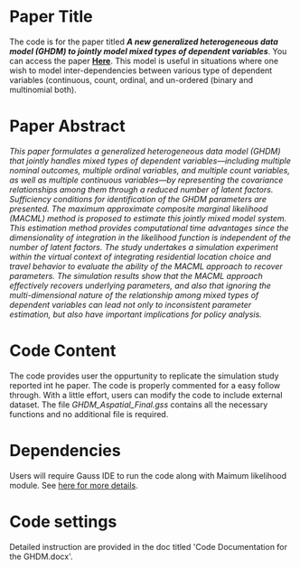 # Paper Title
The code is for the paper titled _**A new generalized heterogeneous data model (GHDM) to jointly model mixed types of dependent variables**_. You can access the paper [**Here**](https://www.sciencedirect.com/science/article/abs/pii/S0191261515001198). This model is useful in situations where one wish to model inter-dependencies between various type of dependent variables (continuous, count, ordinal, and un-ordered (binary and multinomial both).

# Paper Abstract
_This paper formulates a generalized heterogeneous data model (GHDM) that jointly handles mixed types of dependent variables—including multiple nominal outcomes, multiple ordinal variables, and multiple count variables, as well as multiple continuous variables—by representing the covariance relationships among them through a reduced number of latent factors. Sufficiency conditions for identification of the GHDM parameters are presented. The maximum approximate composite marginal likelihood (MACML) method is proposed to estimate this jointly mixed model system. This estimation method provides computational time advantages since the dimensionality of integration in the likelihood function is independent of the number of latent factors. The study undertakes a simulation experiment within the virtual context of integrating residential location choice and travel behavior to evaluate the ability of the MACML approach to recover parameters. The simulation results show that the MACML approach effectively recovers underlying parameters, and also that ignoring the multi-dimensional nature of the relationship among mixed types of dependent variables can lead not only to inconsistent parameter estimation, but also have important implications for policy analysis._

# Code Content
The code provides user the oppurtunity to replicate the simulation study reported int he paper. The code is properly commented for a easy follow through. With a little effort, users can modify the code to include external dataset. The file _GHDM_Aspatial_Final.gss_ contains all the necessary functions and no additional file is required.

# Dependencies
Users will require Gauss IDE to run the code along with Maimum likelihood module. See [here for more details](https://www.aptech.com/).


# Code settings
Detailed instruction are provided in the doc titled 'Code Documentation for the GHDM.docx'.